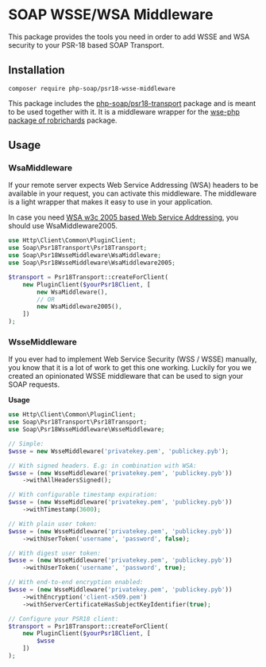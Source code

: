# SOAP WSSE/WSA Middleware

This package provides the tools you need in order to add WSSE and WSA security to your PSR-18 based SOAP Transport.

## Installation

```shell
composer require php-soap/psr18-wsse-middleware
```

This package includes the [php-soap/psr18-transport](https://github.com/php-soap/psr18-transport/) package and is meant to be used together with it.
It is a middleware wrapper for the [wse-php package of robrichards](https://github.com/robrichards/wse-php) package. 

## Usage

### WsaMiddleware

If your remote server expects Web Service Addressing (WSA) headers to be available in your request,
you can activate this middleware.
The middleware is a light wrapper that makes it easy to use in your application.

In case you need [WSA w3c 2005 based Web Service Addressing](https://www.w3.org/TR/2005/CR-ws-addr-soap-20050817/#soaphttp), you should use WsaMiddleware2005.

```php
use Http\Client\Common\PluginClient;
use Soap\Psr18Transport\Psr18Transport;
use Soap\Psr18WsseMiddleware\WsaMiddleware;
use Soap\Psr18WsseMiddleware\WsaMiddleware2005;

$transport = Psr18Transport::createForClient(
    new PluginClient($yourPsr18Client, [
        new WsaMiddleware(),
        // OR
        new WsaMiddleware2005(),
    ])
);
```

### WsseMiddleware

If you ever had to implement Web Service Security (WSS / WSSE) manually, you know that it is a lot of work to get this one working.
Luckily for you we created an opinionated WSSE middleware that can be used to sign your SOAP requests.

**Usage**
```php
use Http\Client\Common\PluginClient;
use Soap\Psr18Transport\Psr18Transport;
use Soap\Psr18WsseMiddleware\WsseMiddleware;

// Simple:
$wsse = new WsseMiddleware('privatekey.pem', 'publickey.pyb');

// With signed headers. E.g: in combination with WSA:
$wsse = (new WsseMiddleware('privatekey.pem', 'publickey.pyb'))
    ->withAllHeadersSigned();

// With configurable timestamp expiration:
$wsse = (new WsseMiddleware('privatekey.pem', 'publickey.pyb'))
    ->withTimestamp(3600);

// With plain user token:
$wsse = (new WsseMiddleware('privatekey.pem', 'publickey.pyb'))
    ->withUserToken('username', 'password', false);

// With digest user token:
$wsse = (new WsseMiddleware('privatekey.pem', 'publickey.pyb'))
    ->withUserToken('username', 'password', true);

// With end-to-end encryption enabled:
$wsse = (new WsseMiddleware('privatekey.pem', 'publickey.pyb'))
    ->withEncryption('client-x509.pem')
    ->withServerCertificateHasSubjectKeyIdentifier(true);

// Configure your PSR18 client:
$transport = Psr18Transport::createForClient(
    new PluginClient($yourPsr18Client, [
        $wsse
    ])
);
```
